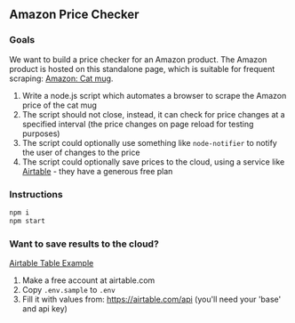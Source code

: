 
## Amazon Price Checker

### Goals

We want to build a price checker for an Amazon product. The Amazon product is hosted on this standalone page, which is suitable for frequent scraping: [Amazon: Cat mug](https://automatebrowsers.com/amazon/cat-mug/).

1. Write a node.js script which automates a browser to scrape the Amazon price of the cat mug
2. The script should not close, instead, it can check for price changes at a specified interval (the price changes on page reload for testing purposes)
3. The script could optionally use something like `node-notifier` to notify the user of changes to the price
4. The script could optionally save prices to the cloud, using a service like [Airtable](https://airtable.com) - they have a generous free plan

### Instructions

```sh
npm i
npm start
```

### Want to save results to the cloud?

[Airtable Table Example](https://airtable.com/shrHejfReBwZPavxA)

1. Make a free account at airtable.com
2. Copy `.env.sample` to `.env`
3. Fill it with values from: https://airtable.com/api (you'll need your 'base' and api key)


